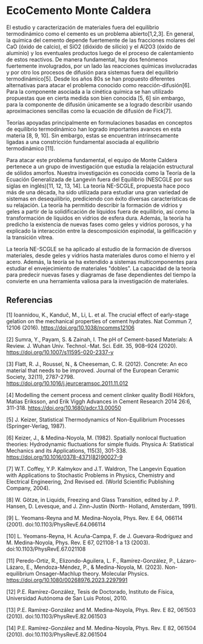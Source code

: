 # EcoCemento Monte Caldera

El estudio y caracterización de materiales fuera del equilibrio termodinámico como el cemento es un problema abierto[1,2,3]. En general, la química del cemento depende fuertemente de las fracciones molares del CaO (óxido de calcio), el SiO2 (dióxido de silicio) y el Al2O3 (óxido de aluminio) y los eventuales productos luego de el proceso de calentamiento de estos reactivos. De manera fundamental, hay dos fenómenos fuertemente involugrados, por un lado las reacciones químicas involucradas y por otro los procesos de difusión para sistemas fuera del equilibrio termodinámico[5]. Desde los años 80s se han propuesto diferentes alternativas para atacar el problema conocido como reacción-difusión[6]. Para la componente asociada a la cinética química se han utilizado propuestas que en cierta medida son bien conocida [5, 6] sin embargo, para la componente de difusión únicamente se a logrado describir usando aproximaciones sencillas como la ecuación de difusión de Fick[7]. 

Teorías apoyadas principalmente en formulaciones basadas en conceptos de equilibrio termodinámico han logrado importantes avances en esta materia [8, 9, 10]. Sin embargo, estas se encuentran intrínsecamente ligadas a una constricción fundamental asociada al equilibrio termodinámico [11]. 

Para atacar este problema fundamental, el equipo de Monte Caldera pertenece a un grupo de investigación que estudia la relajación estructural de sólidos amorfos. Nuestra investigación es conocida como la Teoría de la Ecuación Generalizada de Langevin fuera del Equilibrio (NESCGLE por sus siglas en inglés)[11, 12, 13, 14]. La teoría NE-SCGLE, propuesta hace poco más de una década, ha sido utilizada para estudiar una gran variedad de sistemas en desequilibrio, prediciendo con éxito diversas características de su relajación. La teoría ha permitido describir la formación de vidrios y geles a partir de la solidificación de líquidos fuera de equilibrio, así como la transformación de líquidos en vidrios de esfera dura. Además, la teoría ha predicho la existencia de nuevas fases como geles y vidrios porosos, y ha explicado la interacción entre la descomposición espinodal, la gelificación y la transición vítrea.

La teoría NE-SCGLE se ha aplicado al estudio de la formación de diversos materiales, desde geles y vidrios hasta materiales duros como el hierro y el acero. Además, la teoría se ha extendido a sistemas multicomponentes para estudiar el envejecimiento de materiales "dobles". La capacidad de la teoría para predecir nuevas fases y diagramas de fase dependientes del tiempo la convierte en una herramienta valiosa para la investigación de materiales.



## Referencias

[1] Ioannidou, K., Kanduč, M., Li, L. et al. The crucial effect of early-stage gelation on the mechanical properties of cement hydrates. Nat Commun 7, 12106 (2016). https://doi.org/10.1038/ncomms12106

[2] Sumra, Y., Payam, S. & Zainah, I. The pH of Cement-based Materials: A Review. J. Wuhan Univ. Technol.-Mat. Sci. Edit. 35, 908–924 (2020). https://doi.org/10.1007/s11595-020-2337-y

[3] Flatt, R. J., Roussel, N., & Cheeseman, C. R. (2012). Concrete: An eco material that needs to be improved. Journal of the European Ceramic Society, 32(11), 2787-2798. https://doi.org/10.1016/j.jeurceramsoc.2011.11.012

[4] Modelling the cement process and cement clinker quality Bodil Hökfors, Matias Eriksson, and Erik Viggh Advances in Cement Research 2014 26:6, 311-318. https://doi.org/10.1680/adcr.13.00050

[5] J. Keizer, Statistical Thermodynamics of Non-Equilibrium Processes (Springer-Verlag, 1987). 

[6] Keizer, J., & Medina-Noyola, M. (1982). Spatially nonlocal fluctuation theories: Hydrodynamic fluctuations for simple fluids. Physica A: Statistical Mechanics and its Applications, 115(3), 301-338. https://doi.org/10.1016/0378-4371(82)90027-9

[7] W.T. Coffey, Y.P. Kalmykov and J.T. Waldron, The Langevin Equation with Applications to Stochastic Problems in Physics, Chemistry and Electrical Engineering, 2nd Revised ed. (World Scientific Publishing Company, 2004).

[8] W. Götze, in Liquids, Freezing and Glass Transition, edited by J. P. Hansen, D. Levesque, and J. Zinn-Justin (North- Holland, Amsterdam, 1991).

[9] L. Yeomans-Reyna and M. Medina-Noyola, Phys. Rev. E 64, 066114 (2001). doi:10.1103/PhysRevE.64.066114

[10] L. Yeomans-Reyna, H. Acuña-Campa, F. de J. Guevara-Rodríguez and M. Medina-Noyola, Phys. Rev. E 67, 021108-1 a 13 (2003). doi:10.1103/PhysRevE.67.021108

[11] Peredo-Ortiz, R., Elizondo-Aguilera, L. F., Ramírez-González, P., Lázaro-Lázaro, E., Mendoza-Méndez, P., & Medina-Noyola, M. (2023). Non-equilibrium Onsager–Machlup theory. Molecular Physics. https://doi.org/10.1080/00268976.2023.2297991

[12] P.E. Ramírez-González, Tesis de Doctorado, Instituto de Física, Universidad Autónoma de San Luis Potosí, 2010.

[13] P.E. Ramírez-González and M. Medina-Noyola, Phys. Rev. E 82, 061503 (2010). doi:10.1103/PhysRevE.82.061503

[14] P.E. Ramírez-González and M. Medina-Noyola, Phys. Rev. E 82, 061504 (2010). doi:10.1103/PhysRevE.82.061504
